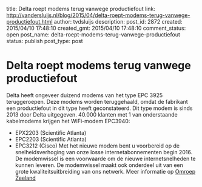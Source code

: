 title: Delta roept modems terug vanwege productiefout
link: http://vandersluijs.nl/blog/2015/04/delta-roept-modems-terug-vanwege-productiefout.html
author: tvdsluijs
description: 
post_id: 2872
created: 2015/04/10 17:48:10
created_gmt: 2015/04/10 17:48:10
comment_status: open
post_name: delta-roept-modems-terug-vanwege-productiefout
status: publish
post_type: post

# Delta roept modems terug vanwege productiefout

Delta heeft ongeveer duizend modems van het type EPC 3925 teruggeroepen. Deze modems worden teruggehaald, omdat de fabrikant een productiefout in dit type heeft geconstateerd. Dit type modem is sinds 2013 door Delta uitgegeven. 40.000 klanten met 1 van onderstaande kabelmodems krijgen het WiFi-modem EPC3940: 

  * EPX2203 (Scientific Atlanta)
  * EPC2203 (Scientific Atlanta)
  * EPC3212 (Cisco)
Met het nieuwe modem bent u voorbereid op de snelheidsverhoging van onze losse internetabonnementen begin 2016. De modemwissel is een voorwaarde om de nieuwe internetsnelheden te kunnen leveren. De modemwissel maakt ook onderdeel uit van een grote kwaliteitsuitbreiding van ons netwerk. Meer informatie op [Omroep Zeeland](http://www.omroepzeeland.nl/nieuws/2015-04-10/844713/delta-roept-modems-terug-vanwege-productiefout#.V0Hvl5N96Rs)